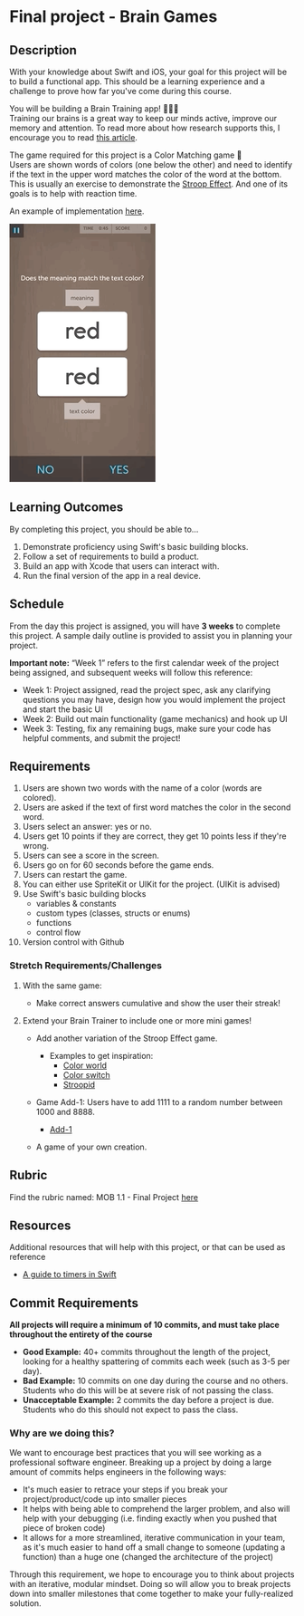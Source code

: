 # Final project - Brain Games

## Description
With your knowledge about Swift and iOS, your goal for this project will be to build a functional app.
This should be a learning experience and a challenge to prove how far you've come during this course.

You will be building a Brain Training app! 🧠💪🏼<br>
Training our brains is a great way to keep our minds active, improve our memory and attention.
To read more about how research supports this, I encourage you to read [this article](https://www.apa.org/monitor/2014/10/mind-games).

The game required for this project is a Color Matching game 🌈<br>
Users are shown words of colors (one below the other) and need to identify if the text in the upper word matches the color of the word at the bottom.<br>
This is usually an exercise to demonstrate the [Stroop Effect](https://en.wikipedia.org/wiki/Stroop_effect).
And one of its goals is to help with reaction time.

An example of implementation [here](https://www.lumosity.com/en/brain-games/color-match/).

![demo](demo.gif)

## Learning Outcomes
By completing this project, you should be able to…

1. Demonstrate proficiency using Swift's basic building blocks.
1. Follow a set of requirements to build a product.
1. Build an app with Xcode that users can interact with.
1. Run the final version of the app in a real device.

## Schedule
From the day this project is assigned, you will have **3 weeks** to complete this project. A sample daily outline is provided to assist you in planning your project.

**Important note:** “Week 1” refers to the first calendar week of the project being assigned, and subsequent weeks will follow this reference:

- Week 1: Project assigned, read the project spec, ask any clarifying questions you may have, design how you would implement the project and start the basic UI
- Week 2: Build out main functionality (game mechanics) and hook up UI
- Week 3: Testing, fix any remaining bugs, make sure your code has helpful comments, and submit the project!

## Requirements

1. Users are shown two words with the name of a color (words are colored).
1. Users are asked if the text of first word matches the color in the second word.
1. Users select an answer: yes or no.
1. Users get 10 points if they are correct, they get 10 points less if they're wrong.
1. Users can see a score in the screen.
1. Users go on for 60 seconds before the game ends.
1. Users can restart the game.
1. You can either use SpriteKit or UIKit for the project. (UIKit is advised)
1. Use Swift's basic building blocks
	-	variables & constants
	- custom types (classes, structs or enums)
	- functions
	- control flow
1. Version control with Github

### Stretch Requirements/Challenges

1. With the same game:
	- Make correct answers cumulative and show the user their streak!


1. Extend your Brain Trainer to include one or more mini games!
	- Add another variation of the Stroop Effect game.
		- Examples to get inspiration:
			- [Color world](https://apps.apple.com/us/app/color-word-match/id1369388320)
			- [Color switch](https://apps.apple.com/us/app/colorswitch/id923653602)
			- [Stroopid](https://apps.apple.com/us/app/stroopid/id1254974957)

	- Game Add-1: Users have to add 1111 to a random number between 1000 and 8888.
		- [Add-1](https://apps.apple.com/us/app/add1/id1469416958)

	- A game of your own creation.

## Rubric
Find the rubric named: MOB 1.1 - Final Project [here]()

## Resources
Additional resources that will help with this project, or that can be used as reference

- [A guide to timers in Swift](https://learnappmaking.com/timer-swift-how-to/)

## Commit Requirements
**All projects will require a minimum of 10 commits, and must take place throughout the entirety of the course**

- **Good Example:** 40+ commits throughout the length of the project, looking for a healthy spattering of commits each week (such as 3-5 per day).
- **Bad Example:** 10 commits on one day during the course and no others. Students who do this will be at severe risk of not passing the class.
- **Unacceptable Example:** 2 commits the day before a project is due. Students who do this should not expect to pass the class.

### Why are we doing this?
We want to encourage best practices that you will see working as a professional software engineer. Breaking up a project by doing a large amount of commits helps engineers in the following ways:

- It's much easier to retrace your steps if you break your project/product/code up into smaller pieces
- It helps with being able to comprehend the larger problem, and also will help with your debugging (i.e. finding exactly when you pushed that piece of broken code)
- It allows for a more streamlined, iterative communication in your team, as it's much easier to hand off a small change to someone (updating a function) than a huge one (changed the architecture of the project)

Through this requirement, we hope to encourage you to think about projects with an iterative, modular mindset. Doing so will allow you to break projects down into smaller milestones that come together to make your fully-realized solution.
